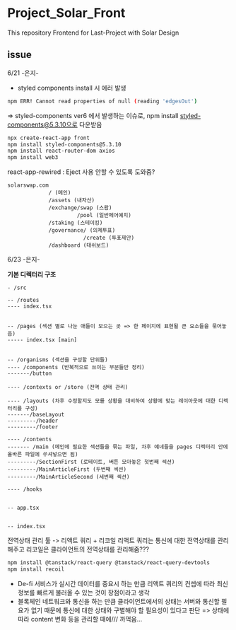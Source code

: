 # Project_Solar_Front

This repository Frontend for Last-Project with Solar Design

## issue

6/21 -은지-

- styled components install 시 에러 발생

```sh
npm ERR! Cannot read properties of null (reading 'edgesOut')
```

=> styled-components ver6 에서 발생하는 이슈로, npm install styled-components@5.3.10으로 다운받음

```sh
npx create-react-app front
npm install styled-components@5.3.10
npm install react-router-dom axios
npm install web3
```

react-app-rewired : Eject 사용 안할 수 있도록 도와줌?

```
solarswap.com
             / (메인)
             /assets (내자산)
             /exchange/swap (스왑)
                      /pool (일반페어예치)
             /staking (스테이킹)
             /governance/ (의제투표)
                        /create (투표제안)
             /dashboard (대쉬보드)
```

6/23 -은지-

**기본 디렉터리 구조**

```
- /src

-- /routes
---- index.tsx


-- /pages (섹션 별로 나눈 애들이 모으는 곳 => 한 페이지에 표현될 큰 요소들을 묶어놓음)
----- index.tsx [main]


-- /organisms (섹션을 구성할 단위들)
---- /components (반복적으로 쓰이는 부분들만 정리)
-------/button

---- /contexts or /store (전역 상태 관리)

---- /layouts (차후 수정할지도 모를 상황을 대비하여 상황에 맞는 레이아웃에 대한 디렉터리를 구성)
-------/baseLayout
---------/header
---------/footer

---- /contents
------- /main (메인에 필요한 섹션들을 묶는 파일, 차후 얘네들을 pages 디렉터리 안에 올바른 파일에 쑤셔넣으면 됨)
---------/SectionFirst (로테이트, 버튼 모아놓은 첫번째 섹션)
---------/MainArticleFirst (두번째 섹션)
---------/MainArticleSecond (세번째 섹션)

---- /hooks


-- app.tsx


-- index.tsx
```

전역상태 관리 툴 -> 리액트 쿼리 + 리코일
리액트 쿼리는 통신에 대한 전역상태를 관리해주고
리코일은 클라이언트의 전역상태를 관리해줌???

```sh
npm install @tanstack/react-query @tanstack/react-query-devtools
npm install recoil
```

- De-fi 서비스가 실시간 데이터를 중요시 하는 만큼 리액트 쿼리의 컨셉에 따라 최신 정보를 빠르게 불러올 수 있는 것이 장점이라고 생각
- 블록체인 네트워크와 통신을 하는 만큼 클라이언트에서의 상태는 서버와 통신할 필요가 없기 때문에 통신에 대한 상태와 구별해야 할 필요성이 있다고 판단
  => 상태에 따라 content 변화 등을 관리할 때에/// 까먹음...
